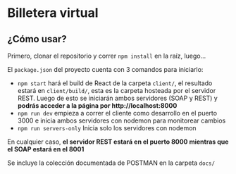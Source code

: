 # Billetera virtual

## ¿Cómo usar?

Primero, clonar el repositorio y correr `npm install` en la raíz, luego...

El `package.json` del proyecto cuenta con 3 comandos para iniciarlo:

* `npm start` hará el build de React de la carpeta `client/`, el resultado estará en `client/build/`, esta es la carpeta hosteada por el servidor REST. Luego de esto se iniciarán ambos servidores (SOAP y REST) y **podrás acceder a la página por http://localhost:8000**
* `npm run dev` empieza a correr el cliente como desarrollo en el puerto 3000 e inicia ambos servidores con nodemon para monitorear cambios
* `npm run servers-only` Inicia solo los servidores con nodemon

En cualquier caso, **el servidor REST estará en el puerto 8000 mientras que el SOAP estará en el 8001**

Se incluye la colección documentada de POSTMAN en la carpeta `docs/`
